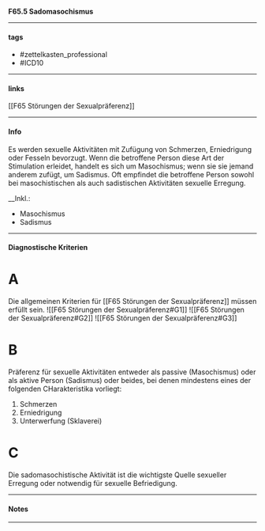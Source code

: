 __F65.5 Sadomasochismus__

___________________________________________
#### tags

- #zettelkasten_professional
- #ICD10 
___________________________________________
#### links

[[F65 Störungen der Sexualpräferenz]]

___________________________________________
#### Info
Es werden sexuelle Aktivitäten mit Zufügung von Schmerzen, Erniedrigung oder Fesseln bevorzugt. Wenn die betroffene Person diese Art der Stimulation erleidet, handelt es sich um Masochismus; wenn sie sie jemand anderem zufügt, um Sadismus. Oft empfindet die betroffene Person sowohl bei masochistischen als auch sadistischen Aktivitäten sexuelle Erregung.

__Inkl.:
- Masochismus  
- Sadismus
___________________________________________
#### Diagnostische Kriterien

# A
Die allgemeinen Kriterien für  [[F65 Störungen der Sexualpräferenz]] müssen erfüllt sein. ![[F65 Störungen der Sexualpräferenz#G1]] ![[F65 Störungen der Sexualpräferenz#G2]] ![[F65 Störungen der Sexualpräferenz#G3]]

# B
Präferenz für sexuelle Aktivitäten entweder als passive (Masochismus) oder als aktive Person (Sadismus) oder beides, bei denen mindestens eines der folgenden CHarakteristika vorliegt:

1. Schmerzen
2. Erniedrigung
3. Unterwerfung (Sklaverei)

# C
Die sadomasochistische Aktivität ist die wichtigste Quelle sexueller Erregung oder notwendig für sexuelle Befriedigung.
___________________________________________
#### Notes

___________________________________________

